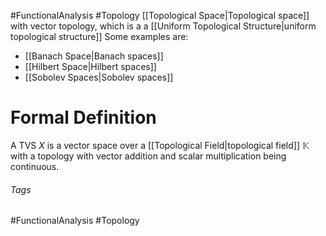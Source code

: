 #FunctionalAnalysis #Topology 
[[Topological Space|Topological space]] with vector topology, which is a a [[Uniform Topological Structure|uniform topological structure]]
Some examples are:
- [[Banach Space|Banach spaces]]
- [[Hilbert Space|Hilbert spaces]]
- [[Sobolev Spaces|Sobolev spaces]]
# Formal Definition
A TVS $X$ is a vector space over a [[Topological Field|topological field]] $\mathbb{K}$ with a topology with vector addition and scalar multiplication being continuous.

###### Tags
#FunctionalAnalysis #Topology